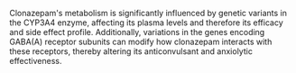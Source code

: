 Clonazepam's metabolism is significantly influenced by genetic variants in the CYP3A4 enzyme, affecting its plasma levels and therefore its efficacy and side effect profile. Additionally, variations in the genes encoding GABA(A) receptor subunits can modify how clonazepam interacts with these receptors, thereby altering its anticonvulsant and anxiolytic effectiveness.